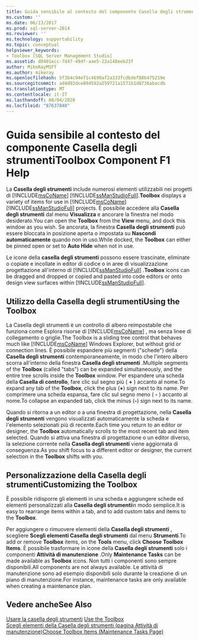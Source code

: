 ```yaml
---
title: Guida sensibile al contesto del componente Casella degli strumenti | Microsoft Docs
ms.custom: ''
ms.date: 06/13/2017
ms.prod: sql-server-2014
ms.reviewer: ''
ms.technology: supportability
ms.topic: conceptual
helpviewer_keywords:
- Toolbox [SQL Server Management Studio]
ms.assetid: d8401ecc-7d47-49df-aae5-22a148eeb23f
author: MikeRayMSFT
ms.author: mikeray
ms.openlocfilehash: 5f3b4c94ef1c4690af2a333fcdbdef88b475219e
ms.sourcegitcommit: ad4d92dce894592a259721a1571b1d8736abacdb
ms.translationtype: MT
ms.contentlocale: it-IT
ms.lasthandoff: 08/04/2020
ms.locfileid: "87637848"
---
```

# <a name="toolbox-component-f1-help"></a><span data-ttu-id="20481-102">Guida sensibile al contesto del componente Casella degli strumenti</span><span class="sxs-lookup"><span data-stu-id="20481-102">Toolbox Component F1 Help</span></span>

<span data-ttu-id="20481-103">La **Casella degli strumenti** include numerosi elementi utilizzabili nei progetti di [!INCLUDE[msCoName](../../includes/msconame-md.md)] [!INCLUDE[ssManStudioFull](../../includes/ssmanstudiofull-md.md)].</span><span class="sxs-lookup"><span data-stu-id="20481-103">**Toolbox** displays a variety of items for use in [!INCLUDE[msCoName](../../includes/msconame-md.md)] [!INCLUDE[ssManStudioFull](../../includes/ssmanstudiofull-md.md)] projects.</span></span> <span data-ttu-id="20481-104">È possibile accedere alla **Casella degli strumenti** dal menu **Visualizza** e ancorare la finestra nel modo desiderato.</span><span class="sxs-lookup"><span data-stu-id="20481-104">You can open the **Toolbox** from the **View** menu, and dock this window as you wish.</span></span> <span data-ttu-id="20481-105">Se ancorata, la finestra **Casella degli strumenti** può essere bloccata in posizione aperta o impostata su **Nascondi automaticamente** quando non in uso.</span><span class="sxs-lookup"><span data-stu-id="20481-105">While docked, the **Toolbox** can either be pinned open or set to **Auto Hide** when not in use.</span></span>  
  
<span data-ttu-id="20481-106">Le icone della **casella degli strumenti** possono essere trascinate, eliminate o copiate e incollate in editor di codice o in aree di visualizzazione progettazione all'interno di [!INCLUDE[ssManStudioFull](../../includes/ssmanstudiofull-md.md)] .</span><span class="sxs-lookup"><span data-stu-id="20481-106">**Toolbox** icons can be dragged and dropped or copied and pasted into code editors or onto design view surfaces within [!INCLUDE[ssManStudioFull](../../includes/ssmanstudiofull-md.md)].</span></span>  
  
## <a name="using-the-toolbox"></a><span data-ttu-id="20481-107">Utilizzo della Casella degli strumenti</span><span class="sxs-lookup"><span data-stu-id="20481-107">Using the Toolbox</span></span>  
 <span data-ttu-id="20481-108">La Casella degli strumenti è un controllo di albero reimpostabile che funziona come Esplora risorse di [!INCLUDE[msCoName](../../includes/msconame-md.md)] , ma senza linee di collegamento o griglie.</span><span class="sxs-lookup"><span data-stu-id="20481-108">The Toolbox is a sliding tree control that behaves much like [!INCLUDE[msCoName](../../includes/msconame-md.md)] Windows Explorer, but without grid or connection lines.</span></span> <span data-ttu-id="20481-109">È possibile espandere più segmenti ("schede") della **Casella degli strumenti** contemporaneamente, in modo che l'intero albero scorra all'interno della finestra **Casella degli strumenti** .</span><span class="sxs-lookup"><span data-stu-id="20481-109">Multiple segments of the **Toolbox** (called "tabs") can be expanded simultaneously, and the entire tree scrolls inside the **Toolbox** window.</span></span> <span data-ttu-id="20481-110">Per espandere una scheda della **Casella di controllo**, fare clic sul segno più ( **+** ) accanto al nome.</span><span class="sxs-lookup"><span data-stu-id="20481-110">To expand any tab of the **Toolbox**, click the plus (**+**) sign next to its name.</span></span> <span data-ttu-id="20481-111">Per comprimere una scheda espansa, fare clic sul segno meno ( **-** ) accanto al nome.</span><span class="sxs-lookup"><span data-stu-id="20481-111">To collapse an expanded tab, click the minus (**-**) sign next to its name.</span></span>  
  
 <span data-ttu-id="20481-112">Quando si ritorna a un editor o a una finestra di progettazione, nella **Casella degli strumenti** vengono visualizzati automaticamente la scheda e l'elemento selezionati più di recente.</span><span class="sxs-lookup"><span data-stu-id="20481-112">Each time you return to an editor or designer, the **Toolbox** automatically scrolls to the most recent tab and item selected.</span></span> <span data-ttu-id="20481-113">Quando si attiva una finestra di progettazione o un editor diverso, la selezione corrente nella **Casella degli strumenti** viene aggiornata di conseguenza.</span><span class="sxs-lookup"><span data-stu-id="20481-113">As you shift focus to a different editor or designer, the current selection in the **Toolbox** shifts with you.</span></span>  
  
## <a name="customizing-the-toolbox"></a><span data-ttu-id="20481-114">Personalizzazione della Casella degli strumenti</span><span class="sxs-lookup"><span data-stu-id="20481-114">Customizing the Toolbox</span></span>  
 <span data-ttu-id="20481-115">È possibile ridisporre gli elementi in una scheda e aggiungere schede ed elementi personalizzati alla **Casella degli strumenti**in modo semplice.</span><span class="sxs-lookup"><span data-stu-id="20481-115">It is easy to rearrange items within a tab, and to add custom tabs and items to the **Toolbox**.</span></span>  
  
 <span data-ttu-id="20481-116">Per aggiungere o rimuovere elementi della **Casella degli strumenti** , scegliere **Scegli elementi Casella degli strumenti** dal menu **Strumenti**.</span><span class="sxs-lookup"><span data-stu-id="20481-116">To add or remove **Toolbox** items, on the **Tools** menu, click **Choose Toolbox Items**.</span></span> <span data-ttu-id="20481-117">È possibile trasformare in icone della **Casella degli strumenti** solo i componenti **Attività di manutenzione** .</span><span class="sxs-lookup"><span data-stu-id="20481-117">Only **Maintenance Tasks** can be made available as **Toolbox** icons.</span></span> <span data-ttu-id="20481-118">Non tutti i componenti sono sempre disponibili.</span><span class="sxs-lookup"><span data-stu-id="20481-118">All components are not always available.</span></span> <span data-ttu-id="20481-119">Le attività di manutenzione sono ad esempio disponibili solo durante la creazione di un piano di manutenzione.</span><span class="sxs-lookup"><span data-stu-id="20481-119">For instance, maintenance tasks are only available when creating a maintenance plan.</span></span>  
  
## <a name="see-also"></a><span data-ttu-id="20481-120">Vedere anche</span><span class="sxs-lookup"><span data-stu-id="20481-120">See Also</span></span>  
 <span data-ttu-id="20481-121">[Usare la casella degli strumenti](../../ssms/use-the-toolbox.md) </span><span class="sxs-lookup"><span data-stu-id="20481-121">[Use the Toolbox](../../ssms/use-the-toolbox.md) </span></span>  
 [<span data-ttu-id="20481-122">Scegli elementi della Casella degli strumenti &#40;pagina Attività di manutenzione&#41;</span><span class="sxs-lookup"><span data-stu-id="20481-122">Choose Toolbox Items &#40;Maintenance Tasks Page&#41;</span></span>](../../ssms/menu-help/choose-toolbox-items-maintenance-tasks-page.md)  
